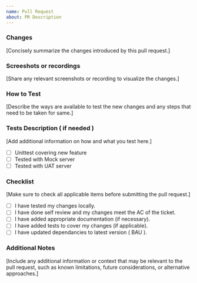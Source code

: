 ```yaml
---
name: Pull Request
about: PR Description
---
```


### Changes

[Concisely summarize the changes introduced by this pull request.]

### Screeshots or recordings

[Share any relevant screenshots or recording to visualize the changes.]

### How to Test

[Describe the ways are available to test the new changes and any steps that need to be taken for same.]

### Tests Description ( if needed )

[Add additional information on how and what you test here.]

- [ ] Unittest covering new feature
- [ ] Tested with Mock server
- [ ] Tested with UAT server

### Checklist

[Make sure to check all applicable items before submitting the pull request.]

- [ ] I have tested my changes locally.
- [ ] I have done self review and my changes meet the AC of the ticket.
- [ ] I have added appropriate documentation (if necessary).
- [ ] I have added tests to cover my changes (if applicable).
- [ ] I have updated dependancies to latest version ( BAU ).

### Additional Notes

[Include any additional information or context that may be relevant to the pull request, such as known limitations, future considerations, or alternative approaches.]
